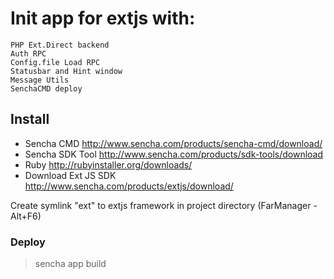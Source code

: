 Init app for extjs with:
===

    PHP Ext.Direct backend
    Auth RPC 
    Config.file Load RPC
    Statusbar and Hint window
    Message Utils
    SenchaCMD deploy

Install
---

- Sencha CMD http://www.sencha.com/products/sencha-cmd/download/
- Sencha SDK Tool http://www.sencha.com/products/sdk-tools/download
- Ruby http://rubyinstaller.org/downloads/
- Download Ext JS SDK  http://www.sencha.com/products/extjs/download/

Create symlink "ext" to extjs framework in project directory (FarManager - Alt+F6)

### Deploy

>sencha app build